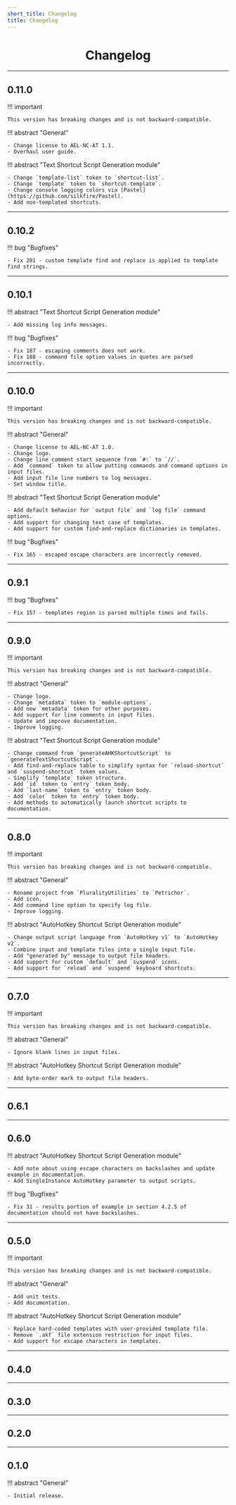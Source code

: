 ```yaml
---
short_title: Changelog
title: Changelog
---
```


<h1 align="center">Changelog</h1>

---
## 0.11.0

!!! important

    This version has breaking changes and is not backward-compatible.

!!! abstract "General"

    - Change license to AEL-NC-AT 1.1.
    - Overhaul user guide.

!!! abstract "Text Shortcut Script Generation module"

    - Change `template-list` token to `shortcut-list`.
    - Change `template` token to `shortcut-template`.
    - Change console logging colors via [Pastel](https://github.com/silkfire/Pastel).
    - Add non-templated shortcuts.


---
## 0.10.2

!!! bug "Bugfixes"

    - Fix 201 - custom template find and replace is applied to template find strings.


---
## 0.10.1

!!! abstract "Text Shortcut Script Generation module"

    - Add missing log info messages.

!!! bug "Bugfixes"

    - Fix 187 - escaping comments does not work.
    - Fix 188 - command file option values in quotes are parsed incorrectly.


---
## 0.10.0

!!! important

    This version has breaking changes and is not backward-compatible.

!!! abstract "General"

    - Change license to AEL-NC-AT 1.0.
    - Change logo.
    - Change line comment start sequence from `#:` to `//`.
    - Add `command` token to allow putting commands and command options in input files.
    - Add input file line numbers to log messages.
    - Set window title.

!!! abstract "Text Shortcut Script Generation module"

    - Add default behavior for `output file` and `log file` command options.
    - Add support for changing text case of templates.
    - Add support for custom find-and-replace dictionaries in templates.

!!! bug "Bugfixes"

    - Fix 165 - escaped escape characters are incorrectly removed.


---
## 0.9.1

!!! bug "Bugfixes"

    - Fix 157 - templates region is parsed multiple times and fails.


---
## 0.9.0

!!! important

    This version has breaking changes and is not backward-compatible.

!!! abstract "General"

    - Change logo.
    - Change `metadata` token to `module-options`.
    - Add new `metadata` token for other purposes.
    - Add support for line comments in input files.
    - Update and improve documentation.
    - Improve logging.

!!! abstract "Text Shortcut Script Generation module"

    - Change command from `generateAHKShortcutScript` to `generateTextShortcutScript`.
    - Add find-and-replace table to simplify syntax for `reload-shortcut` and `suspend-shortcut` token values.
    - Simplify `template` token structure.
    - Add `id` token to `entry` token body.
    - Add `last-name` token to `entry` token body.
    - Add `color` token to `entry` token body.
    - Add methods to automatically launch shortcut scripts to documentation.


---
## 0.8.0

!!! important

    This version has breaking changes and is not backward-compatible.

!!! abstract "General"

    - Rename project from `PluralityUtilities` to `Petrichor`.
    - Add icon.
    - Add command line option to specify log file.
    - Improve logging.

!!! abstract "AutoHotkey Shortcut Script Generation module"

    - Change output script language from `AutoHotkey v1` to `AutoHotkey v2`.
    - Combine input and template files into a single input file.
    - Add "generated by" message to output file headers.
    - Add support for custom `default` and `suspend` icons.
    - Add support for `reload` and `suspend` keyboard shortcuts.


---
## 0.7.0

!!! important

    This version has breaking changes and is not backward-compatible.

!!! abstract "General"

    - Ignore blank lines in input files.

!!! abstract "AutoHotkey Shortcut Script Generation module"

    - Add byte-order mark to output file headers.


---
## 0.6.1


---
## 0.6.0

!!! abstract "AutoHotkey Shortcut Script Generation module"

    - Add note about using escape characters on backslashes and update example in documentation.
    - Add SingleInstance AutoHotkey parameter to output scripts.

!!! bug "Bugfixes"

    - Fix 31 - results portion of example in section 4.2.5 of documentation should not have backslashes.


---
## 0.5.0

!!! important

    This version has breaking changes and is not backward-compatible.

!!! abstract "General"

    - Add unit tests.
    - Add documentation.

!!! abstract "AutoHotkey Shortcut Script Generation module"

    - Replace hard-coded templates with user-provided template file.
    - Remove `.akf` file extension restriction for input files.
    - Add support for escape characters in templates.


---
## 0.4.0


---
## 0.3.0


---
## 0.2.0


---
## 0.1.0

!!! abstract "General"

    - Initial release.

